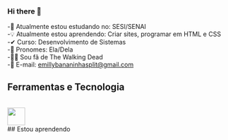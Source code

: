 ### Hi there 👋

<!--
**Emilly-Dantas/Emilly-Dantas** is a ✨ _special_ ✨ repository because its `README.md` (this file) appears on your GitHub profile.

Here are some ideas to get you started:

- 🔭 I’m currently working on ...
- 🌱 I’m currently learning ...
- 👯 I’m looking to collaborate on ...
- 🤔 I’m looking for help with ...       
- 💬 Ask me about ...
- 📫 How to reach me: ...
- 😄 Pronouns: ...
- ⚡ Fun fact: ...
-->
-📕 Atualmente estou  estudando no: SESI/SENAI
<br>
-💡 Atualmente estou aprendendo: Criar sites, programar em HTML e CSS
<br>
-✔ Curso: Desenvolvimento de Sistemas
<br>
-👧 Pronomes: Ela/Dela
<br>
-🧟‍♀️ Sou fã de The Walking Dead
<br>
-📱 E-mail: emillybananinhasplit@gmail.com
<br>
## Ferramentas e Tecnologia
<br>
<img src="https://cdn.jsdelivr.net/gh/devicons/devicon/icons/github/github-original.svg" width="40" height="40"/>
<br>
## Estou aprendendo
